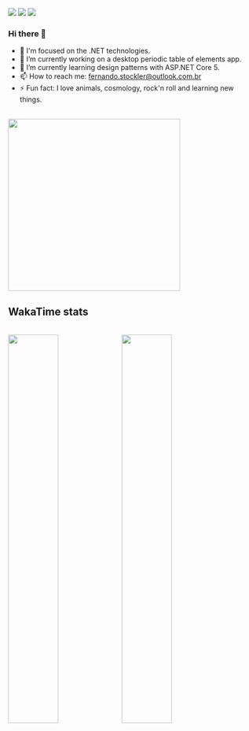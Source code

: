 
<div>
  <img src="https://badgen.net/badge/icon/.NET?icon=windows&label" />
  <img src="https://badgen.net/badge/icon/visualstudio/purple?icon=visualstudio&label" />
  <img src="https://badgen.net/badge/language/C%23,HTML,CSS/green?list=|" />
<div/>

### Hi there 👋 
  
- 👨 I'm focused on the .NET technologies.
- 🔭 I’m currently working on a desktop periodic table of elements app.
- 🌱 I’m currently learning design patterns with ASP.NET Core 5. 
- 📫 How to reach me: fernando.stockler@outlook.com.br 
- ⚡ Fun fact: I love animals, cosmology, rock'n roll and learning new things. 
  
<br/>
  
<div>
  <img src="https://github-readme-stats.vercel.app/api?username=fernandostockler&show_icons=true&theme=merko&count_private=true" width="350" />   
<div/>
  
## WakaTime stats

<br/>
  
<div>
    <img src="https://wakatime.com/share/@fernandostockler/f16463cc-1bd7-42db-aa75-3bf7e913b66b.svg" width="45%" />
    <img src="https://wakatime.com/share/@fernandostockler/de18e1f9-9cd6-4ede-a18c-6d52ee3a37f7.svg"  width="45%"/>
<div/>
